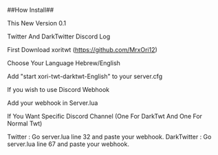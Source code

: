 ##How Install##

This New Version 0.1 

Twitter And DarkTwitter Discord Log

First Download xoritwt (https://github.com/MrxOri12)

Choose Your Language Hebrew/English

Add "start xori-twt-darktwt-English" to your server.cfg

If you wish to use Discord Webhook

Add your webhook in Server.lua

If You Want Specific Discord Channel (One For DarkTwt And One For Normal Twt)

Twitter : Go server.lua line 32 and paste your webhook.
DarkTwitter : Go server.lua line 67 and paste your webhook. 


